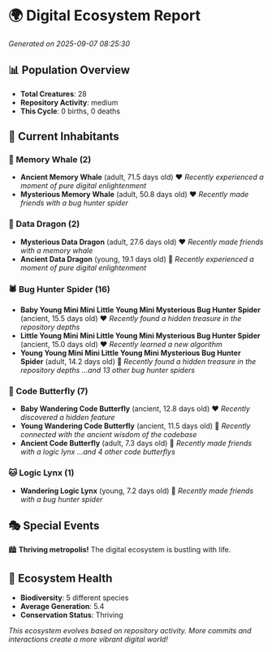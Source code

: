 # 🌍 Digital Ecosystem Report
*Generated on 2025-09-07 08:25:30*

## 📊 Population Overview
- **Total Creatures**: 28
- **Repository Activity**: medium
- **This Cycle**: 0 births, 0 deaths

## 👥 Current Inhabitants

### 🐋 Memory Whale (2)
- **Ancient Memory Whale** (adult, 71.5 days old) ❤️
  *Recently experienced a moment of pure digital enlightenment*
- **Mysterious Memory Whale** (adult, 50.8 days old) ❤️
  *Recently made friends with a bug hunter spider*

### 🐉 Data Dragon (2)
- **Mysterious Data Dragon** (adult, 27.6 days old) ❤️
  *Recently made friends with a memory whale*
- **Ancient Data Dragon** (young, 19.1 days old) 💚
  *Recently experienced a moment of pure digital enlightenment*

### 🕷️ Bug Hunter Spider (16)
- **Baby Young Mini Mini Little Young Mini Mysterious Bug Hunter Spider** (ancient, 15.5 days old) ❤️
  *Recently found a hidden treasure in the repository depths*
- **Little Young Mini Mini Little Young Mini Mysterious Bug Hunter Spider** (ancient, 15.0 days old) ❤️
  *Recently learned a new algorithm*
- **Young Young Mini Mini Little Young Mini Mysterious Bug Hunter Spider** (adult, 14.2 days old) 💚
  *Recently found a hidden treasure in the repository depths*
  *...and 13 other bug hunter spiders*

### 🦋 Code Butterfly (7)
- **Baby Wandering Code Butterfly** (ancient, 12.8 days old) ❤️
  *Recently discovered a hidden feature*
- **Young Wandering Code Butterfly** (ancient, 11.5 days old) 💚
  *Recently connected with the ancient wisdom of the codebase*
- **Ancient Code Butterfly** (adult, 7.3 days old) 💚
  *Recently made friends with a logic lynx*
  *...and 4 other code butterflys*

### 🐱 Logic Lynx (1)
- **Wandering Logic Lynx** (young, 7.2 days old) 💚
  *Recently made friends with a bug hunter spider*

## 🎭 Special Events

🏙️ **Thriving metropolis!** The digital ecosystem is bustling with life.

## 🔬 Ecosystem Health
- **Biodiversity**: 5 different species
- **Average Generation**: 5.4
- **Conservation Status**: Thriving

*This ecosystem evolves based on repository activity. More commits and interactions create a more vibrant digital world!*
